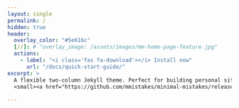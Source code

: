 ```yaml
---
layout: single
permalink: /
hidden: true
header:
  overlay_color: "#5e616c"
  [//]: # "overlay_image: /assets/images/mm-home-page-feature.jpg"
  actions:
    - label: "<i class='fas fa-download'></i> Install now"
      url: "/docs/quick-start-guide/"
excerpt: >
  A flexible two-column Jekyll theme. Perfect for building personal sites, blogs, and portfolios.<br />
  <small><a href="https://github.com/mmistakes/minimal-mistakes/releases/tag/4.26.2">Latest release v4.26.2</a></small>
  
---
```

